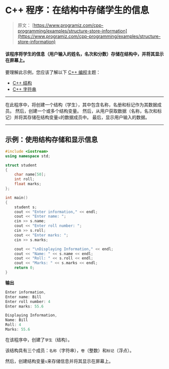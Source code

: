 # C++ 程序：在结构中存储学生的信息

> 原文： [https://www.programiz.com/cpp-programming/examples/structure-store-information](https://www.programiz.com/cpp-programming/examples/structure-store-information)

#### 该程序将学生的信息（用户输入的姓名，名次和分数）存储在结构中，并将其显示在屏幕上。

要理解此示例，您应该了解以下 [C++ 编程](/cpp-programming "C++ tutorial")主题：

*   [C++ 结构](/cpp-programming/structure)
*   [C++ 字符串](/cpp-programming/strings)

* * *

在此程序中，将创建一个结构（学生），其中包含名称，名册和标记作为其数据成员。 然后，创建一个或多个结构变量。 然后，从用户获取数据（名称，名次和标记）并将其存储在结构变量`s`的数据成员中。 最后，显示用户输入的数据。

* * *

## 示例：使用结构存储和显示信息

```cpp
#include <iostream>
using namespace std;

struct student
{
    char name[50];
    int roll;
    float marks;
};

int main() 
{
    student s;
    cout << "Enter information," << endl;
    cout << "Enter name: ";
    cin >> s.name;
    cout << "Enter roll number: ";
    cin >> s.roll;
    cout << "Enter marks: ";
    cin >> s.marks;

    cout << "\nDisplaying Information," << endl;
    cout << "Name: " << s.name << endl;
    cout << "Roll: " << s.roll << endl;
    cout << "Marks: " << s.marks << endl;
    return 0;
} 
```

**输出**

```cpp
Enter information,
Enter name: Bill
Enter roll number: 4
Enter marks: 55.6

Displaying Information,
Name: Bill
Roll: 4
Marks: 55.6 
```

在该程序中，创建了`学生`（结构）。

该结构具有三个成员：`名称`（字符串），`卷`（整数）和`标记`（浮点）。

然后，创建结构变量`s`来存储信息并将其显示在屏幕上。